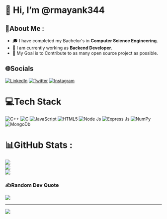 # 👋 Hi, I’m @rmayank344


<!---
rmayank344/rmayank344 is a ✨ special ✨ repository because its `README.md` (this file) appears on your GitHub profile.
You can click the Preview link to take a look at your changes.
--->

## 💫About Me :
* 🎓 I have completed my Bachelor's in **Computer Science Engineering**.
* 🌱 I am currently working as **Backend Developer**.
* 🎯 My Goal is to Contribute to as many open source project as possible.

## 🌐Socials
[![LinkedIn](https://img.shields.io/badge/LinkedIn-%230077B5.svg?logo=linkedin&logoColor=white)](https://www.linkedin.com/in/rmayank/)   [![Twitter](https://img.shields.io/badge/Twitter-%231DA1F2.svg?logo=Twitter&logoColor=white)](https://twitter.com/MayankR38174970)   [![Instagram](https://img.shields.io/badge/Instagram-%23E4405F.svg?logo=Instagram&logoColor=white)](https://instagram.com/mayankraj28) 

# 💻Tech Stack
![C++](https://img.shields.io/badge/c++-%2300599C.svg?style=for-the-badge&logo=c%2B%2B&logoColor=white) ![C](https://img.shields.io/badge/c-%2300599C.svg?style=for-the-badge&logo=c&logoColor=white) ![JavaScript](https://img.shields.io/badge/dart-%230175C2.svg?style=for-the-badge&logo=dart&logoColor=white) ![HTML5](https://img.shields.io/badge/html5-%23E34F26.svg?style=for-the-badge&logo=html5&logoColor=white) ![Node Js](https://img.shields.io/badge/Flutter-%2302569B.svg?style=for-the-badge&logo=Flutter&logoColor=white) ![Express Js](https://img.shields.io/badge/mysql-%2300f.svg?style=for-the-badge&logo=mysql&logoColor=white) ![NumPy](https://img.shields.io/badge/numpy-%23013243.svg?style=for-the-badge&logo=numpy&logoColor=white) ![MongoDb](https://img.shields.io/badge/pandas-%23150458.svg?style=for-the-badge&logo=pandas&logoColor=white)
# 📊GitHub Stats :
![](https://github-readme-stats.vercel.app/api?username=rmayank344&theme=dark&hide_border=false&include_all_commits=false&count_private=false)<br/>
![](https://github-readme-streak-stats.herokuapp.com/?user=rmayank344&theme=dark&hide_border=false)<br/>
![](https://github-readme-stats.vercel.app/api/top-langs/?username=rmayank344&theme=dark&hide_border=false&include_all_commits=false&count_private=false&layout=compact)

### ✍️Random Dev Quote
![](https://quotes-github-readme.vercel.app/api?type=horizontal&theme=radical)

---
[![](https://visitcount.itsvg.in/api?id=rmayank344&icon=5&color=3)](https://visitcount.itsvg.in)
